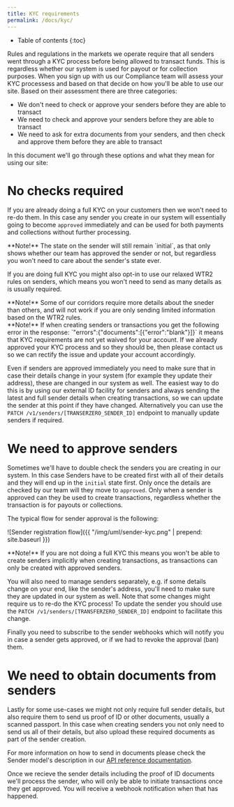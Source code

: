 ```yaml
---
title: KYC requirements
permalink: /docs/kyc/
---
```


* Table of contents
{:toc}

Rules and regulations in the markets we operate require that all senders went through a KYC process before being allowed to transact funds. This is regardless whether our system is used for payout or for collection purposes. When you sign up with us our Compliance team will assess your KYC processess and based on that decide on how you'll be able to use our site. Based on their assessment there are three categories:

* We don't need to check or approve your senders before they are able to transact
* We need to check and approve your senders before they are able to transact
* We need to ask for extra documents from your senders, and then check and approve them before they are able to transact

In this document we'll go through these options and what they mean for using our site:

# No checks required

If you are already doing a full KYC on your customers then we won't need to re-do them. In this case any sender you create in our system will essentially going to become `approved` immediately and can be used for both payments and collections without further processing.

<div class="alert alert-info" markdown="1">
**Note!** The state on the sender will still remain `initial`, as that only shows whether our team has approved the sender or not, but regardless you won't need to care about the sender's state ever.
</div>

If you are doing full KYC you might also opt-in to use our relaxed WTR2 rules on senders, which means you won't need to send as many details as is usually required.

<div class="alert alert-info" markdown="1">
**Note!** Some of our corridors require more details about the sneder than others, and will not work if you are only sending limited information based on the WTR2 rules.
</div>

<div class="alert alert-info" markdown="1">
**Note!** If when creating senders or transactions you get the following error in the response: `"errors":{"documents":[{"error":"blank"}]}` it means that KYC requirements are not yet waived for your account. If we already approved your KYC process and so they should be, then please contact us so we can rectify the issue and update your account accordingly.
</div>

Even if senders are approved immediately you need to make sure that in case their details change in your system (for example they update their address), these are changed in our system as well. The easiest way to do this is by using our external ID facility for senders and always sending the latest and full sender details when creating transactions, so we can update the sender at this point if they have changed. Alternatively you can use the `PATCH /v1/senders/[TRANSERZERO_SENDER_ID]` endpoint to manually update senders if required.

# We need to approve senders

Sometimes we'll have to double check the senders you are creating in our system. In this case Senders have to be created first with all of their details and they will end up in the `initial` state first. Only once the details are checked by our team will they move to `approved`. Only when a sender is approved can they be used to create transactions, regardless whether the transaction is for payouts or collections.

The typical flow for sender approval is the following:

![Sender registration flow]({{ "/img/uml/sender-kyc.png" | prepend: site.baseurl }})

<div class="alert alert-info" markdown="1">
**Note!** If you are not doing a full KYC this means you won't be able to create senders implicitly when creating transactions, as transactions can only be created with approved senders.
</div>

You will also need to manage senders separately, e.g. if some details change on your end, like the sender's address, you'll need to make sure they are updated in our system as well. Note that some changes might require us to re-do the KYC process! To update the sender you should use the `PATCH /v1/senders/[TRANSFERZERO_SENDER_ID]` endpoint to facilitate this change.

Finally you need to subscribe to the sender webhooks which will notify you in case a sender gets approved, or if we had to revoke the approval (ban) them.

# We need to obtain documents from senders

Lastly for some use-cases we might not only require full sender details, but also require them to send us proof of ID or other documents, usually a scanned passport. In this case when creating senders you not only need to send us all of their details, but also upload these required documents as part of the sender creation.

For more information on how to send in documents please check the Sender model's description in our [API reference documentation](https://api.transferzero.com/documentation).

Once we recieve the sender details including the proof of ID documents we'll process the sender, who will only be able to initiate transactions once they get approved. You will receive a webhook notification when that has happened.
